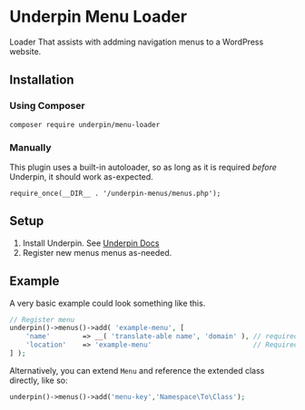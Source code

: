 # Underpin Menu Loader

Loader That assists with addming navigation menus to a WordPress website.

## Installation

### Using Composer

`composer require underpin/menu-loader`

### Manually

This plugin uses a built-in autoloader, so as long as it is required _before_
Underpin, it should work as-expected.

`require_once(__DIR__ . '/underpin-menus/menus.php');`

## Setup

1. Install Underpin. See [Underpin Docs](https://www.github.com/underpin-wp/underpin)
1. Register new menus menus as-needed.

## Example

A very basic example could look something like this.

```php
// Register menu
underpin()->menus()->add( 'example-menu', [
	'name'        => __( 'translate-able name', 'domain' ), // required. Fills "description" in register_nav_menu
	'location'    => 'example-menu'                         // Required. See register_nav_menu
] );
```

Alternatively, you can extend `Menu` and reference the extended class directly, like so:

```php
underpin()->menus()->add('menu-key','Namespace\To\Class');
```